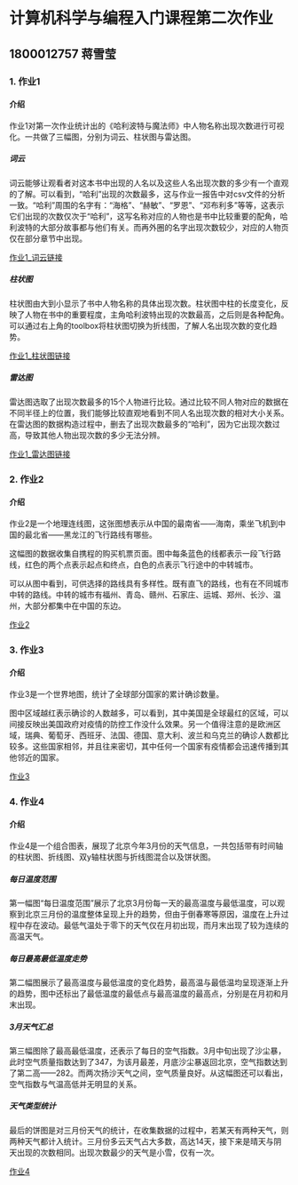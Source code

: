 # 计算机科学与编程入门课程第二次作业
## 1800012757 蒋雪莹
### 1. 作业1
#### 介绍
作业1对第一次作业统计出的《哈利波特与魔法师》中人物名称出现次数进行可视化。一共做了三幅图，分别为词云、柱状图与雷达图。

##### 词云
词云能够让观看者对这本书中出现的人名以及这些人名出现次数的多少有一个直观的了解。可以看到，“哈利”出现的次数最多，这与作业一报告中对csv文件的分析一致。“哈利”周围的名字有：“海格”、“赫敏”、“罗恩”、“邓布利多”等等，这表示它们出现的次数仅次于“哈利”，这写名称对应的人物也是书中比较重要的配角，哈利波特的大部分故事都与他们有关。而再外圈的名字出现次数较少，对应的人物页仅在部分章节中出现。

[作业1_词云链接](https://Jxy04250.github.io/homework_1_wordcloud.html)

##### 柱状图
柱状图由大到小显示了书中人物名称的具体出现次数。柱状图中柱的长度变化，反映了人物在书中的重要程度，主角哈利波特出现的次数最高，之后则是各种配角。可以通过右上角的toolbox将柱状图切换为折线图，了解人名出现次数的变化趋势。

[作业1_柱状图链接](https://Jxy04250.github.io/homework_1_barchart.html)

##### 雷达图
雷达图选取了出现次数最多的15个人物进行比较。通过比较不同人物对应的数据在不同半径上的位置，我们能够比较直观地看到不同人名出现次数的相对大小关系。在雷达图的数据构造过程中，删去了出现次数最多的“哈利”，因为它出现次数过高，导致其他人物出现次数的多少无法分辨。

[作业1_雷达图链接](https://Jxy04250.github.io/homework_1_radar.html)


### 2. 作业2
#### 介绍
作业2是一个地理连线图，这张图想表示从中国的最南省——海南，乘坐飞机到中国的最北省——黑龙江的飞行路线有哪些。

这幅图的数据收集自携程的购买机票页面。图中每条蓝色的线都表示一段飞行路线，红色的两个点表示起点和终点，白色的点表示飞行途中的中转城市。

可以从图中看到，可供选择的路线具有多样性。既有直飞的路线，也有在不同城市中转的路线。中转的城市有福州、青岛、赣州、石家庄、运城、郑州、长沙、温州，大部分都集中在中国的东边。

[作业2](https://Jxy04250.github.io/homework_2.html)

### 3. 作业3
#### 介绍
作业3是一个世界地图，统计了全球部分国家的累计确诊数量。

图中区域越红表示确诊的人数越多，可以看到，其中美国是全球最红的区域，可以间接反映出美国政府对疫情的防控工作没什么效果。另一个值得注意的是欧洲区域，瑞典、葡萄牙、西班牙、法国、德国、意大利、波兰和乌克兰的确诊人数都比较多。这些国家相邻，并且往来密切，其中任何一个国家有疫情都会迅速传播到其他邻近的国家。

[作业3](https://Jxy04250.github.io/homework_3.html)

### 4. 作业4
#### 介绍
作业4是一个组合图表，展现了北京今年3月份的天气信息，一共包括带有时间轴的柱状图、折线图、双y轴柱状图与折线图混合以及饼状图。

##### 每日温度范围
第一幅图“每日温度范围”展示了北京3月份每一天的最高温度与最低温度，可以观察到北京三月份的温度整体呈现上升的趋势，但由于倒春寒等原因，温度在上升过程中存在波动。最低气温处于零下的天气仅在月初出现，而月末出现了较为连续的高温天气。

##### 每日最高最低温度走势
第二幅图展示了最高温度与最低温度的变化趋势，最高温与最低温均呈现逐渐上升的趋势，图中还标出了最低温度的最低点与最高温度的最高点，分别是在月初和月末出现。

##### 3月天气汇总
第三幅图除了最高最低温度，还表示了每日的空气指数。3月中旬出现了沙尘暴，此时空气质量指数达到了347，为该月最差，月底沙尘暴返回北京，空气指数达到了第二高——282。而两次扬沙天气之间，空气质量良好。从这幅图还可以看出，空气指数与气温高低并无明显的关系。

##### 天气类型统计
最后的饼图是对三月份天气的统计，在收集数据的过程中，若某天有两种天气，则两种天气都计入统计。三月份多云天气占大多数，高达14天，接下来是晴天与阴天出现的次数相同。出现次数最少的天气是小雪，仅有一次。

[作业4](https://Jxy04250.github.io/homework_4.html)
